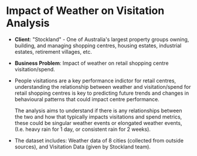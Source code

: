 # Impact of Weather on Visitation Analysis

- **Client**: "Stockland" - One of Australia's largest property groups owning, building, and managing shopping centres, housing estates, industrial estates, retirement villages, etc.
- **Business Problem**: Impact of weather on retail shopping centre visitation/spend.

- People visitations are a key performance indictor for retail centres, understanding the relationship between weather and visitation/spend for retail shopping centres is key to predicting future trends and changes in behavioural patterns that could impact centre performance. 

  The analysis aims to understand if there is any relationships between the two and how that typically impacts visitations and spend metrics, these could be singular weather events or elongated weather events, (I.e. heavy rain for 1 day, or consistent rain for 2 weeks).

- The dataset includes: Weather data of 8 cities (collected from outside sources), and Visitation Data (given by Stockland team).
